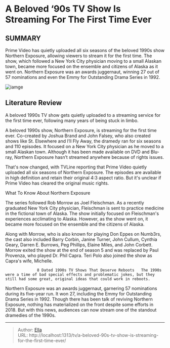 # A Beloved ‘90s TV Show Is Streaming For The First Time Ever


## SUMMARY 



  Prime Video has quietly uploaded all six seasons of the beloved 1990s show Northern Exposure, allowing viewers to stream it for the first time.   The show, which followed a New York City physician moving to a small Alaskan town, became more focused on the ensemble and citizens of Alaska as it went on.   Northern Exposure was an awards juggernaut, winning 27 out of 57 nominations and even the Emmy for Outstanding Drama Series in 1992.  

![iamge](https://static1.srcdn.com/wordpress/wp-content/uploads/2024/01/three-characters-in-northern-exposure.jpg)

## Literature Review
A beloved 1990s TV show gets quietly uploaded to a streaming service for the first time ever, following many years of being stuck in limbo.




A beloved 1990s show, Northern Exposure, is streaming for the first time ever. Co-created by Joshua Brand and John Falsey, who also created shows like St. Elsewhere and I’ll Fly Away, the dramedy ran for six seasons and 110 episodes. It focused on a New York City physician as he moved to a small Alaskan town. Although it has been made available on DVD and Blu-ray, Northern Exposure hasn’t streamed anywhere because of rights issues.




That&#39;s now changed, with TVLine reporting that Prime Video quietly uploaded all six seasons of Northern Exposure. The episodes are available in high definition and retain their original 4:3 aspect ratio. But it&#39;s unclear if Prime Video has cleared the original music rights.


 What To Know About Northern Exposure 
          

The series followed Rob Morrow as Joel Fleischman. As a recently graduated New York City physician, Fleischman is sent to practice medicine in the fictional town of Alaska. The show initially focused on Fleischman&#39;s experiences acclimating to Alaska. However, as the show went on, it became more focused on the ensemble and the citizens of Alaska.

Along with Morrow, who is also known for playing Don Eppes on Numb3rs, the cast also included Barry Corbin, Janine Turner, John Cullum, Cynthia Geary, Darren E. Burrows, Peg Phillips, Elaine Miles, and John Corbett. Morrow exited the show at the end of season 5 and was replaced by Paul Provenza, who played Dr. Phil Capra. Teri Polo also joined the show as Capra&#39;s wife, Michelle.




                  8 Dated 1990s TV Shows That Deserve Reboots   The 1990s were a time of bad special effects and problematic jokes, but they still had some great, original ideas that could work in reboots.    

Northern Exposure was an awards juggernaut, garnering 57 nominations during its five-year run. It won 27, including the Emmy for Outstanding Drama Series in 1992. Though there has been talk of reviving Northern Exposure, nothing has materialized on the front despite some efforts in 2018. But with this news, audiences can now stream one of the standout dramedies of the 1990s.



---

> Author: [Ella](https://instagram.hk.cn/)  
> URL: http://localhost:1313/tv/a-beloved-90s-tv-show-is-streaming-for-the-first-time-ever/  

